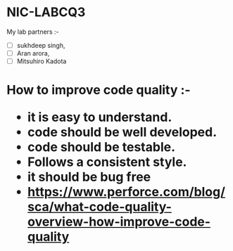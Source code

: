 # NIC-LABCQ3
My lab partners :- 
- [ ] sukhdeep singh,
- [ ] Aran arora,
- [ ] Mitsuhiro Kadota
      
<h1>How to improve code quality :-</h>
  
- it is easy to understand. 
- code should be well developed.
- code should be testable.
- Follows a consistent style.
- it should be bug free 
- https://www.perforce.com/blog/sca/what-code-quality-overview-how-improve-code-quality 
